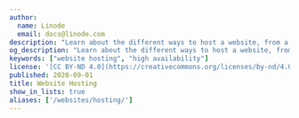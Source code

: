 ```yaml
---
author:
  name: Linode
  email: docs@linode.com
description: "Learn about the different ways to host a website, from a simple static site to a cluster of highly-available web servers."
og_description: "Learn about the different ways to host a website, from a simple static site to a cluster of highly-available web servers."
keywords: ["website hosting", "high availability"]
license: '[CC BY-ND 4.0](https://creativecommons.org/licenses/by-nd/4.0)'
published: 2020-09-01
title: Website Hosting
show_in_lists: true
aliases: ['/websites/hosting/']
---
```


